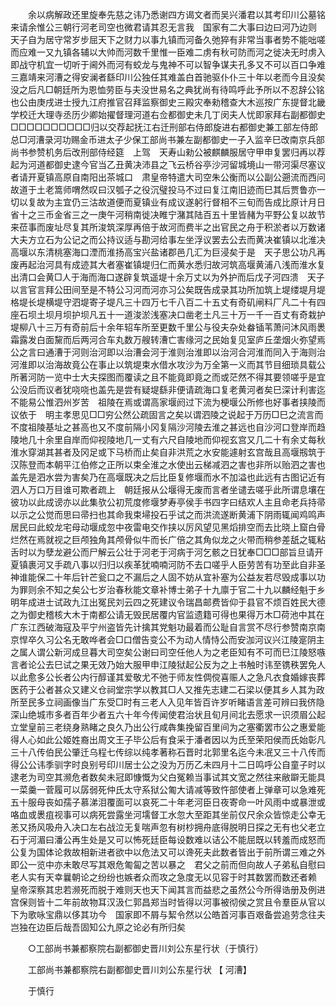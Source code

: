 <!-- { "loadSidebar": true } -->
　　余以病解政还里旋奉先慈之讳乃悉谢四方谒文者而吴兴潘君以其考印川公墓铭来请余惟公三朝行河老司空也微君请其忍无言我　国家有二大事曰边曰河乃边则　天子自为居守常岁步屈天下之财力以事九镇而河备久弛猝有非常当事者势不能咄嗟而应难一又九镇各辅以大帅而河数千里惟一臣难二虏有秋可防而河之徙决无时虏入即战守机宜一切听于阃外而河有蛟龙与鬼神不可以智争谋夫孔多又不可以百口争难三嘉靖来河漕之得安澜者繇印川公独任其难盖白首驰驱仆仆三十年以老而今且没矣没之后凡□朝廷所为恩恤劳臣与夫没世易名之典犹尚有待鸣呼此予所以不忍辞公铭也公由庚戌进士授九江府推官召拜监察御史三殿灾奉勑稽查大木巡按广东提督北畿学校迁大理寺丞历少卿始擢督理河道右佥都御史未几丁闵夫人忧即家拜右副都御史□□□□□□□□□□归以交荐起抚江右迁刑部右侍郎旋进右都御史兼工部左侍郎总□河漕录河功赐金币进太子少保工部尚书兼左副都御史一子入监辛巳改南京兵部尚书参赞机务后改刑部侍经筵　上驾　天寿山勑公被麒麟服居守甲申复罢归再以荐起为河道都御史逮今官当乙丑黄决沛县之飞云桥谷亭沙河留城境山一带河渠尽塞议者请开夏镇高原自南阳出茶城口　肃皇帝特遣大司空朱公衡而以公副公遡流而西问故道于土老篙师喟然叹曰汉瓠子之役沉璧投马不过曰复江南旧迹而巳其后贾鲁亦一切以复故为主宜仍三沽故道便而夏镇业有成议遂躬行督相不三旬而告成比原计月日省十之三币金省三之一庚午河稍南徙决睢宁潴其陆百五十里皆赭为平野公复以故节来莅事而废址尽复其所浚筑深厚再倍于故河而费半之出官民之舟于积淤者以万数诸大夫方立石为公记之而公持议适与勘河给事左坐浮议罢去公去而黄决崔镇以北淮决高堰以东清桃塞海口湮而淮扬高宝兴盐诸郡邑几汇为巨浸矣于是　天子思公功凡再废再起治河具有成迹其大者塞崔镇堤归仁而黄水悉归故河筑高堰黄浦八浅而淮水复出清口会黄□人于海而海口遂辟复筑遥堤十余万丈以为外护而后戊子河四溃　天子以言官言拜公田间至是不特公习河而河亦习公矣既告成录其功所加筑上堤缕堤月堤格堤长堤横堤守泗堤寄子堤凡三十四万七千八百二十五丈有奇矶闸料厂凡二十有四座石坝土坝月坝护坝凡五十一道浚淤浅塞决口凿老土凡三十万一千一百丈有奇栽护堤柳八十三万有奇前后十余年轺车所至更数千里公与役夫杂处畚锸苇萧问沐风雨褁霜露发白面黧而后两河合车丸数万艘转漕亡害缘河之民始复见室庐丘垄烟火弥望焉公之言曰通漕于河则治河即以治漕会河于淮则治淮即以治河合河淮而同入于海则治河淮即以治海故竟公在事止以筑堤束水借水攻沙为万全第一义而其节目细琐具载公所著河防一览中士大夫探图而覆读之且不能竟即竟之而或茫然不得其要领嗟乎是宜公没后而议者犹哓哓也盖先是尝有疑堤繇非便请疏海口复老黄河者矣巳深计利害迄不能易公惟泗州岁苦　祖陵在焉或谓高家堰阏过下流为梗堰公所修也好事者挟陵而议依于　明主孝思见□□穷公然公疏固言之矣以谓泗陵之说起于万历□巳之流言而不度祖陵基址之甚高也又不度前隔小冈复隔沙河陵去淮之甚远也自沙河口登岸而趋陵地几十余里自岸而仰视陵地几一丈有六尺自陵地而仰视玄宫又几二十有余丈每秋淮水穿湖其甚者及冈足或下马桥而止矣自非洪荒之水安能遽射玄宫哉且高堰剏筑于汉陈登而本朝平江伯修之正所以束全淮之水使出云梯减泗之害也非所以贻泗之害也盖先是泗水尝为害矣乃在高堰既决之后比臣复修堰而水不加溢也此远有古图记近有泗人万口万目谁可欺者疏上　朝廷报从公堰得无废而言者坐谴去嗟乎此所谓息壤在彼功以此成谤亦以此集欤公初荒度修堰梦寿亭侯手书四字曰结欢人主且命老兵持帚以示之公觉而思曰帚扫也其命我束埽投石乎试之而洪流遂断黄浦下阴雨辄闻鸡鸣声居民曰此蛟龙宅母动堰成忽中夜雷电交作挟以厉风望见黑熖排空而去比晓上窟白骨烂然在焉就视之巨颅独角其颅骨似牛而长广倍之其角似龙之火带而稍参差舐之辄粘舌时以为孽龙避公而尸解云公壮于河老于河病于河乞骸之日犹奉□□□部旨旦请开夏镇裹河又手疏八事以归归以疾革犹喃喃河防不去口嗟乎人臣劳苦有功至此自非圣神谁能保二十年后针芒瓮口之不漏后之人固不妨从宜补塞为公益友若尽毁成事以功为罪则余不知之矣公七岁治春秋能文章补博士弟子十九廪于官二十九以麟经魁于乡明年成进士试政九江出冤民刘云四之死建议令瑞昌邮费皆仰于县官不烦百姓民大德之为御史稽核大木于南都公请无毁民居覆内官监遗籍可得也果得万木□荷池中其在广东江西破海寇及平宁州盗皆先计擒其党魁功最着而公耻自言赏不尽行参赞南京南京悍卒久习公名无敢哗者会□口僧告变公不为动人情恃公而安泇河议兴江陵寔阴主之属人谓公新河成旦暮大司空矣公谢曰司空任他人为之老臣知有不可而巳江陵怒嗾言者论公去巳试之果无效乃始大服甲申江陵狱起公反为之上书触时讳至镌秩罢免人以此愈多公长者公内行醇谨其爱敬尤不弛于师友性倜傥喜赈人之急凡衣食婚嫁丧葬医药于公者甚众又建义仓祠堂宗学以教其□人又推先志建二石梁以便其乡人其为政所至民多立祠画像当广东受□时有三老人入见年皆百许岁听睹语言差可辨曰我侪隐深山绝城市多者百年少者五六十年今传闻使君治状且旬月间北去愿求一识须眉公起立堂皇前三老绕身熟睹之良久乃出公行咸犇集挽留百里间为之塞衢罢市公之惠爱能得人心如此公姬姓裔出周文王子毕公后有食采于潘者因以为氏至荣阳侯而氏始彰凡三十八传伯民公肇迁乌程七传综以纯孝著称石晋时北郭里名迄今未冺又三十八传而得公公讳季驯字时良别号印川居士公之没为万历乙未四月十二日鸣呼公自童子时以逮老为司空其濒危者数矣未冠即慷慨为父白冤赖当事试其文宽之然往来敝躃无能具一菜羹一菅履可以孱弱死仲氏太守系狱公匍大请减等致忤部使者上弹章可以急难死五十服母丧如孺子慕涕泪覆面可以哀死二十年老河臣日夜寄命一叶风雨中或暴泄或咯血或褁疽视事可以病死尝露坐河壖督工水忽大至距其坐前仅尺余众皆惊走公幸无恙又扬风吸舟入决口左右战泣无复喘声忽有树杪拥舟底得脱明日探之无有也父老立石于河湄曰潘公再生处是又可以怖死廷臣每设数难以诘公不能屈既以转羞而成怒而公复为国体论救故相新进者欲中以危法又可以谗死夫此数者皆出于前所谓三难之外即公一览中亦未敢尽写其艰危匍匐之苦以暴之　君父之前而但向故人子弟私自慰曰老人实有天幸曩朝论之纷纷也嫉者众而攻之急度无以见容于时其数罢而数还者赖　皇帝深察其忠若濒死而脱于难则天也天下闻其言而益悲之虽然公今所得诰册及例进宫保则皆十二年前故物耳汉汲仁郭昌郑当时皆得以河事被彻侯之赏且令羣臣从官以下为歌咏宝鼎以侈其功今　国家即不屑与絜令然以公皓首河事百艰备尝追劳念往夫岂独在边臣后哉吾固知公九原之论必有所归矣 

　　○工部尚书兼都察院右副都御史晋川刘公东星行状（于慎行） 

　　工部尚书兼都察院右副都御史晋川刘公东星行状 【 河漕】 

　　于慎行 
